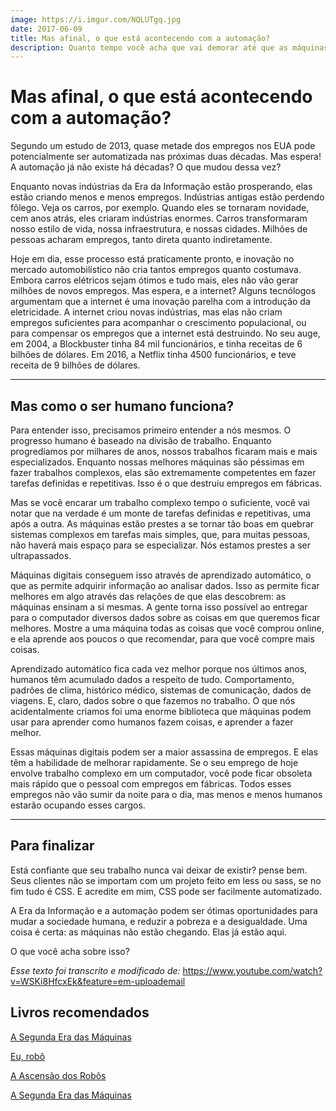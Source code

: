 ```yaml
---
image: https://i.imgur.com/NQLUTgq.jpg
date: 2017-06-09
title: Mas afinal, o que está acontecendo com a automação?
description: Quanto tempo você acha que vai demorar até que as máquinas façam o seu trabalho melhor do que você?
---
```



# Mas afinal, o que está acontecendo com a automação?

Segundo um estudo de 2013, quase metade dos empregos nos EUA pode potencialmente ser automatizada nas próximas duas décadas. Mas espera! A automação já não existe há décadas? O que mudou dessa vez?

Enquanto novas indústrias da Era da Informação estão prosperando, elas estão criando menos e menos empregos. Indústrias antigas estão perdendo fôlego. Veja os carros, por exemplo. Quando eles se tornaram novidade, cem anos atrás, eles criaram indústrias enormes. Carros transformaram nosso estilo de vida, nossa infraestrutura, e nossas cidades. Milhões de pessoas acharam empregos, tanto direta quanto indiretamente.

Hoje em dia, esse processo está praticamente pronto, e inovação no mercado automobilístico não cria tantos empregos quanto costumava. Embora carros elétricos sejam ótimos e tudo mais, eles não vão gerar milhões de novos empregos. Mas espera, e a internet? Alguns tecnólogos argumentam que a internet é uma inovação parelha com a introdução da eletricidade. A internet criou novas indústrias, mas elas não criam empregos suficientes para acompanhar o crescimento populacional, ou para compensar os empregos que a internet está destruindo. No seu auge, em 2004, a Blockbuster tinha 84 mil funcionários, e tinha receitas de 6 bilhões de dólares. Em 2016, a Netflix tinha 4500 funcionários, e teve receita de 9 bilhões de dólares. 


---

## Mas como o ser humano funciona? ##

Para entender isso, precisamos primeiro entender a nós mesmos. O progresso humano é baseado na divisão de trabalho. Enquanto progredíamos por milhares de anos, nossos trabalhos ficaram mais e mais especializados. Enquanto nossas melhores máquinas são péssimas em fazer trabalhos complexos, elas são extremamente competentes em fazer tarefas definidas e repetitivas. Isso é o que destruiu empregos em fábricas.

Mas se você encarar um trabalho complexo tempo o suficiente, você vai notar que na verdade é um monte de tarefas definidas e repetitivas, uma após a outra. As máquinas estão prestes a se tornar tão boas em quebrar sistemas complexos em tarefas mais simples, que, para muitas pessoas, não haverá mais espaço para se especializar. Nós estamos prestes a ser ultrapassados.

Máquinas digitais conseguem isso através de aprendizado automático, o que as permite adquirir informação ao analisar dados. Isso as permite ficar melhores em algo através das relações de que elas descobrem: as máquinas ensinam a si mesmas. A gente torna isso possível ao entregar para o computador diversos dados sobre as coisas em que queremos ficar melhores. Mostre a uma máquina todas as coisas que você comprou online, e ela aprende aos poucos o que recomendar, para que você compre mais coisas.

Aprendizado automático fica cada vez melhor porque nos últimos anos, humanos têm acumulado dados a respeito de tudo. Comportamento, padrões de clima, histórico médico, sistemas de comunicação, dados de viagens. E, claro, dados sobre o que fazemos no trabalho. O que nós acidentalmente criamos foi uma enorme biblioteca que máquinas podem usar para aprender como humanos fazem coisas, e aprender a fazer melhor.

Essas máquinas digitais podem ser a maior assassina de empregos. E elas têm a habilidade de melhorar rapidamente. Se o seu emprego de hoje envolve trabalho complexo em um computador, você pode ficar obsoleta mais rápido que o pessoal com empregos em fábricas. Todos esses empregos não vão sumir da noite para o dia, mas menos e menos humanos estarão ocupando esses cargos.


---

## Para finalizar ##

Está confiante que seu trabalho nunca vai deixar de existir? pense bem. Seus clientes não se importam com um projeto feito em less ou sass, se no fim tudo é CSS. E acredite em mim, CSS pode ser facilmente automatizado. 

A Era da Informação e a automação podem ser ótimas oportunidades para mudar a sociedade humana, e reduzir a pobreza e a desigualdade. Uma coisa é certa: as máquinas não estão chegando. Elas já estão aqui.

O que você acha sobre isso? 

_Esse texto foi transcrito e modificado de:_ https://www.youtube.com/watch?v=WSKi8HfcxEk&feature=em-uploademail


## Livros recomendados ##

[A Segunda Era das Máquinas](https://www.amazon.de/Segunda-Era-M%C3%A1quinas-Portuguese-Brasil/dp/8576089149/ref=sr_1_2?s=books-intl-de&ie=UTF8&qid=1497012847&sr=8-2&keywords=A+Segunda+Era+das+M%C3%A1quinas)

[Eu, robô](https://www.amazon.de/Eu-rob%C3%B4-Isaac-Asimov-ebook/dp/B015EED2O2/ref=sr_1_2?ie=UTF8&qid=1497099397&sr=8-2&keywords=Eu%2C+robo)

[A Ascensão dos Robôs](https://www.amazon.de/Rise-Robots-Technology-Threat-Unemployment/dp/1780748485/ref=sr_1_1?s=books-intl-de&ie=UTF8&qid=1497099308&sr=1-1&keywords=The+Rise+of+the+Robots%3A+Technology+and+the+Threat+of+Mass+Unemployment)

[A Segunda Era das Máquinas](https://www.amazon.de/Second-Machine-Age-Prosperity-Technologies/dp/0393350649/ref=sr_1_cc_1?s=aps&ie=UTF8&qid=1497099253&sr=1-1-catcorr&keywords=The+Second+Machine+Age%3A+Work%2C+Progress%2C+and+Prosperity+in+a+Time+of+Brilliant+Technologies)
